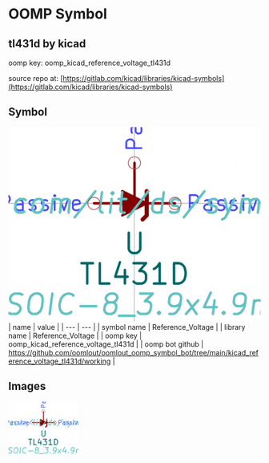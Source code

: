 # OOMP Symbol  
## tl431d  by kicad  
  
oomp key: oomp_kicad_reference_voltage_tl431d  
  
source repo at: [https://gitlab.com/kicad/libraries/kicad-symbols](https://gitlab.com/kicad/libraries/kicad-symbols)  
## Symbol  
  
[![working.png](working_600.png)](working.png)  
| name | value | 
| --- | --- | 
| symbol name | Reference_Voltage | 
| library name | Reference_Voltage | 
| oomp key | oomp_kicad_reference_voltage_tl431d | 
| oomp bot github | https://github.com/oomlout/oomlout_oomp_symbol_bot/tree/main/kicad_reference_voltage_tl431d/working | 
## Images  
  
[![working.png](working_140.png)](working.png)  

